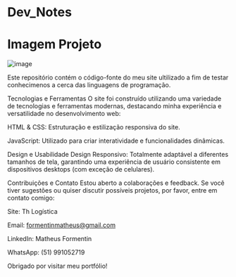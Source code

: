 # Dev_Notes

# Imagem Projeto
![image](https://github.com/MatheusFormentin/Dev_Notes/assets/164422675/77ed2f60-42eb-4dd6-a649-ef80792be605)


Este repositório contém o código-fonte do meu site ultilizado a fim de testar conhecimenos a cerca das linguagens de programação.

Tecnologias e Ferramentas O site foi construído utilizando uma variedade de tecnologias e ferramentas modernas, destacando minha experiência e versatilidade no desenvolvimento web:

HTML & CSS: Estruturação e estilização responsiva do site.

JavaScript: Utilizado para criar interatividade e funcionalidades dinâmicas.

Design e Usabilidade Design Responsivo: Totalmente adaptável a diferentes tamanhos de tela, garantindo uma experiência de usuário consistente em dispositivos desktops (com exceção de celulares).

Contribuições e Contato Estou aberto a colaborações e feedback. Se você tiver sugestões ou quiser discutir possíveis projetos, por favor, entre em contato comigo:

Site: Th Logística

Email: formentinmatheus@gmail.com

LinkedIn: Matheus Formentin

WhatsApp: (51) 991052719

Obrigado por visitar meu portfólio!

